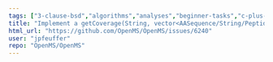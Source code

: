 ```yaml
---
tags: ["3-clause-bsd","algorithms","analyses","beginner-tasks","c-plus-plus","hacktoberfest","linux","macos","mass-spectrometry","metabolomics","ms-data","openms","proteomics","windows"]
title: "Implement a getCoverage(String, vector<AASequence/String/PeptideHit>) and expose in pyopenms"
html_url: "https://github.com/OpenMS/OpenMS/issues/6240"
user: "jpfeuffer"
repo: "OpenMS/OpenMS"
---
```


